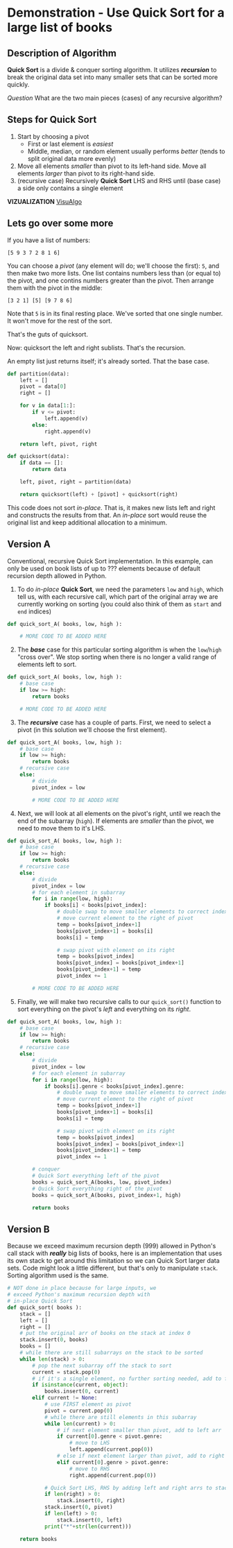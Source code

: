# Demonstration - Use Quick Sort for a large list of books

## Description of Algorithm

**Quick Sort** is a divide & conquer sorting algorithm. It utilizes ***recursion*** to break the original data set into many smaller sets that can be sorted more quickly.

*Question*
What are the two main pieces (cases) of any recursive algorithm?

## Steps for Quick Sort

1. Start by choosing a pivot
   * First or last element is _easiest_
   * Middle, median, or random element usually performs _better_ (tends to split original data more evenly)
2. Move all elements _smaller_ than pivot to its left-hand side. Move all elements _larger_ than pivot to its right-hand side.
3. (recursive case) Recursively **Quick Sort** LHS and RHS until (base case) a side only contains a single element

**VIZUALIZATION**
[VisuAlgo](https://visualgo.net/en/sorting?slide=11)



## Lets go over some more

If you have a list of numbers:

```plaintext
[5 9 3 7 2 8 1 6]
```

You can choose a _pivot_ (any element will do; we'll choose the first): `5`, and
then make two more lists. One list contains numbers less than (or equal to) the
pivot, and one contins numbers greater than the pivot. Then arrange them with
the pivot in the middle:

```plaintext
[3 2 1] [5] [9 7 8 6]
```

Note that `5` is in its final resting place. We've sorted that one single
number. It won't move for the rest of the sort.

That's the guts of quicksort.

Now: quicksort the left and right sublists. That's the recursion.

An empty list just returns itself; it's already sorted. That the base case.

```python
def partition(data):
    left = []
    pivot = data[0]
    right = []

    for v in data[1:]:
        if v <= pivot:
            left.append(v)
        else:
            right.append(v)

    return left, pivot, right

def quicksort(data):
    if data == []:
        return data

    left, pivot, right = partition(data)

    return quicksort(left) + [pivot] + quicksort(right)
```

This code does not sort _in-place_. That is, it makes new lists left and right and constructs the results from that. 
An _in-place_ sort would reuse the original list and keep additional allocation to a minimum.


## Version A

Conventional, recursive Quick Sort implementation. In this example, can only be used on book lists of up to ??? elements because of default recursion depth allowed in Python.

1. To do _in-place_ **Quick Sort**, we need the parameters `low` and `high`, which tell us, with each recursive call, which part of the original array we are currently working on sorting (you could also think of them as `start` and `end` indices)

```python
def quick_sort_A( books, low, high ):

    # MORE CODE TO BE ADDED HERE
```

2. The ***base*** case for this particular sorting algorithm is when the `low`/`high` "cross over". We stop sorting when there is no longer a valid range of elements left to sort.

```python
def quick_sort_A( books, low, high ):
    # base case
    if low >= high:
        return books

    # MORE CODE TO BE ADDED HERE
```

3. The ***recursive*** case has a couple of parts. First, we need to select a pivot (in this solution we'll choose the first element).

```python
def quick_sort_A( books, low, high ):
    # base case
    if low >= high:
        return books
    # recursive case
    else:
        # divide
        pivot_index = low

        # MORE CODE TO BE ADDED HERE
```

4. Next, we will look at all elements on the pivot's right, until we reach the end of the subarray (`high`). If elements are _smaller_ than the pivot, we need to move them to it's LHS.

```python
def quick_sort_A( books, low, high ):
    # base case
    if low >= high:
        return books
    # recursive case
    else:
        # divide
        pivot_index = low
        # for each element in subarray
        for i in range(low, high):
            if books[i] < books[pivot_index]:
                # double swap to move smaller elements to correct index
                # move current element to the right of pivot
                temp = books[pivot_index+1]
                books[pivot_index+1] = books[i]
                books[i] = temp

                # swap pivot with element on its right
                temp = books[pivot_index]
                books[pivot_index] = books[pivot_index+1]
                books[pivot_index+1] = temp
                pivot_index += 1

        # MORE CODE TO BE ADDED HERE
```

5. Finally, we will make two recursive calls to our `quick_sort()` function to sort everything on the pivot's _left_ and everything on its _right_.

```python
def quick_sort_A( books, low, high ):
    # base case
    if low >= high:
        return books
    # recursive case
    else:
        # divide
        pivot_index = low
        # for each element in subarray
        for i in range(low, high):
            if books[i].genre < books[pivot_index].genre:
                # double swap to move smaller elements to correct index
                # move current element to the right of pivot
                temp = books[pivot_index+1]
                books[pivot_index+1] = books[i]
                books[i] = temp

                # swap pivot with element on its right
                temp = books[pivot_index]
                books[pivot_index] = books[pivot_index+1]
                books[pivot_index+1] = temp
                pivot_index += 1

        # conquer
        # Quick Sort everything left of the pivot
        books = quick_sort_A(books, low, pivot_index)
        # Quick Sort everything right of the pivot
        books = quick_sort_A(books, pivot_index+1, high)

        return books
```

## Version B

Because we exceed maximum recursion depth (999) allowed in Python's call stack with ***really*** big lists of books, here is an implementation that uses its own stack to get around this limitation so we can Quick Sort larger data sets. Code might look a little different, but that's only to manipulate `stack`. Sorting algorithm used is the same.

```python
# NOT done in place because for large inputs, we
# exceed Python's maximum recursion depth with
# in-place Quick Sort
def quick_sort( books ):
    stack = []
    left = []
    right = []
    # put the original arr of books on the stack at index 0
    stack.insert(0, books)
    books = []
    # while there are still subarrays on the stack to be sorted
    while len(stack) > 0:
        # pop the next subarray off the stack to sort
        current = stack.pop(0)
        # if it's a single element, no further sorting needed, add to final books arr
        if isinstance(current, object):
            books.insert(0, current)
        elif current != None:
            # use FIRST element as pivot
            pivot = current.pop(0)
            # while there are still elements in this subarray
            while len(current) > 0:
                # if next element smaller than pivot, add to left arr
                if current[0].genre < pivot.genre:
                    # move to LHS
                    left.append(current.pop(0))
                # else if next element larger than pivot, add to right arr
                elif current[0].genre > pivot.genre:
                    # move to RHS
                    right.append(current.pop(0))

            # Quick Sort LHS, RHS by adding left and right arrs to stack arr to be sorted
            if len(right) > 0:
                stack.insert(0, right)
            stack.insert(0, pivot)
            if len(left) > 0:
                stack.insert(0, left)
            print("*"+str(len(current)))

    return books
```